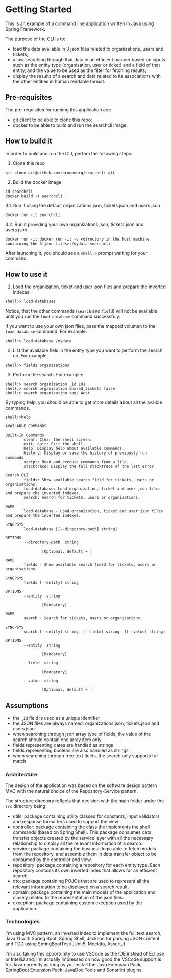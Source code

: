 # Getting Started

This is an example of a command line application written in Java using Spring Framework.

The purpose of the CLI is to:
- load the data available in 3 json files related to organizations, users and tickets;
- allow searching through that data in an efficient manner based on inputs such as the entity type (organization, user or ticket) and a field of that entity, and the value to be used as the filter for fetching results;
- display the results of a search and data related to its associations with the other entities in human readable format.


## Pre-requisites

The pre-requisites for running this application are:
- git client to be able to clone this repo;
- docker to be able to build and run the searchcli image.


## How to build it

In order to build and run the CLI, perfom the following steps:

1. Clone this repo
```
git clone git@github.com:brunomarq/searchcli.git
```

2. Build the docker image
```
cd searchcli
docker build -t searchcli .
```

3.1. Run it using the default organizations.json, tickets.json and users.json
```
docker run -it searchcli
```

3.2. Run it providing your own organizations.json, tickets.json and users.json
```
docker run -it docker run -it -v <directory in the host machine containing the 3 json files>:/mydata searchcli
```

After launching it, you should see a `shell:>` prompt waiting for your command.

## How to use it

1. Load the organization, ticket and user json files and prepare the inverted indexes.
```
shell:> load-databases
```
Notice, that the other commands (`search` and `field`) will not be available until you run the `load-database` command successfuly.

If you want to use your own json files, pass the mapped volumen to the `load-database` command. For example:
```
shell:> load-database /mydata
```

2. List the available fiels in the entity type you want to perform the search on. For example,
```
shell:> fields organizations
```

3. Perform the search. For example:
```
shell:> search organization _id 101
shell:> search organization shared_tickets false
shell:> search organization tags West
```


By typing help, you should be able to get more details about all the avaible commands.

```
shell:>help

AVAILABLE COMMANDS

Built-In Commands
        clear: Clear the shell screen.
        exit, quit: Exit the shell.
        help: Display help about available commands.
        history: Display or save the history of previously run commands
        script: Read and execute commands from a file.
        stacktrace: Display the full stacktrace of the last error.

Search CLI
        fields: Show available search field for tickets, users or organisations.
        load-database: Load organization, ticket and user json files and prepare the inverted indexes.
        search: Search for tickets, users or organisations.
```

```
NAME
        load-database - Load organization, ticket and user json files and prepare the inverted indexes.

SYNOPSYS
        load-database [[--directory-path] string]  

OPTIONS
        --directory-path  string

                [Optional, default = ]
```


```
NAME
        fields - Show available search field for tickets, users or organisations.

SYNOPSYS
        fields [--entity] string  

OPTIONS
        --entity  string

                [Mandatory]
```

```
NAME
        search - Search for tickets, users or organisations.

SYNOPSYS
        search [--entity] string  [--field] string  [[--value] string]  

OPTIONS
        --entity  string

                [Mandatory]

        --field  string

                [Mandatory]

        --value  string

                [Optional, default = ]
```
    


## Assumptions

- the `_id` field is used as a unique identifier
- the JSON files are always named: organizations.json, tickets.json and users.json
- when searching through json array type of fields, the value of the search should contain one array item only.
- fields representing dates are handled as strings
- fields representing boolean are also handled as strings
- when searching through free text fields, the search only supports full match

### Architecture

The design of the application was based on the software design pattern MVC with the natural choice of the Repository-Service pattern.

The structure directory reflects that decision with the main folder under the `src` directory being:
- utils: package containing utility classed for constants, input validators and response formatters used to support the view.
- controller: package containing the class the implements the shell commands (based on Spring Shell). This package consumes data transfer objects created by the service layer with all the necessary relationship to display all the relevant information of a search.
- service: package containing the business logic able to fetch models from the repository, and assemble them in data transfer object to be consumed by the controller and view.
- repository: package containing a repository for each entity type. Each repository contains its own inverted index that allows for an efficient search.
- dto: package containing POJOs that are used to represent all the relevant information to be displayed on a search result.
- domain: package containing the main models of the application and closely related to the representation of the json files.
- exception: package containing custom exception used by the application.

### Technologies

I'm using MVC pattern, an inverted index to implement the full text search, Java 11 with Spring Boot, Spring Shell, Jackson for parsing JSON content and TDD using SpringBootTest(JUnit5, Mockito, AssertJ). 

I'm also taking this opportunity to use VSCode as the IDE instead of Eclipse or IntelliJ and, I'm actually impressed on how good the VSCode support is for Java currently as long as you install the Java Extension Pack, SpringBoot Extension Pack, JavaDoc Tools and Sonarlint plugins.


